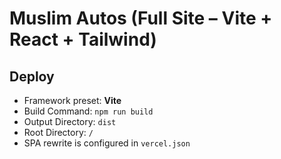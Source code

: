 # Muslim Autos (Full Site – Vite + React + Tailwind)

## Deploy
- Framework preset: **Vite**
- Build Command: `npm run build`
- Output Directory: `dist`
- Root Directory: `/`
- SPA rewrite is configured in `vercel.json`
